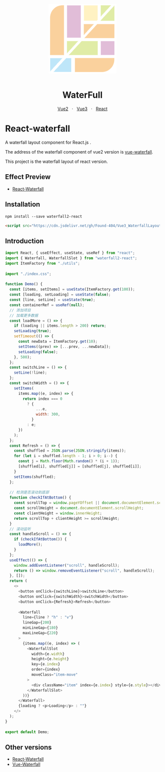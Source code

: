 <p align="center">
    <img alt="logo" src="waterFullLogo.png"  style="margin-bottom: 10px;">
</p>

<h1 align="center">WaterFull</h1>
<p align="center">
  <a href="https://github.com/MopTym/vue-waterfall">Vue2</a>
  &nbsp;
  ·
  &nbsp;
  <a href="https://github.com/Found-404/Vue3_WaterfallLayout">Vue3</a>
  &nbsp;
  ·
  &nbsp;
  <a href="https://github.com/Found-404/React_WaterfallLayout">React</a>
</p>

# React-waterfall

A waterfall layout component for React.js .

The address of the waterfall component of vue2 version is [vue-waterfall](https://github.com/MopTym/vue-waterfall).

This project is the waterfall layout of react version.

## Effect Preview

- [React-Waterfall](https://found-404.github.io/React_WaterfallLayout/)

## Installation

```shell
npm install --save waterfall2-react
```

```html
<script src="https://cdn.jsdelivr.net/gh/Found-404/Vue3_WaterfallLayout@1.0.0/dist/Waterfall-React.umd.js"></script>
```

## Introduction

```js
import React, { useEffect, useState, useRef } from "react";
import { Waterfall, WaterfallSlot } from "waterfall2-react";
import ItemFactory from "./utils";

import "./index.css";

function Demo() {
  const [items, setItems] = useState(ItemFactory.get(100));
  const [loading, setLoading] = useState(false);
  const [line, setLine] = useState(true);
  const containerRef = useRef(null);
  // 添加项目
  // 加载更多数据
  const loadMore = () => {
    if (loading || items.length > 200) return;
    setLoading(true);
    setTimeout(() => {
      const newData = ItemFactory.get(10);
      setItems((prev) => [...prev, ...newData]);
      setLoading(false);
    }, 500);
  };
  const switchLine = () => {
    setLine(!line);
  };
  const switchWidth = () => {
    setItems(
      items.map((e, index) => {
        return index === 0
          ? {
              ...e,
              width: 300,
            }
          : e;
      })
    );
  };
  const Refresh = () => {
    const shuffled = JSON.parse(JSON.stringify(items));
    for (let i = shuffled.length - 1; i > 0; i--) {
      const j = Math.floor(Math.random() * (i + 1));
      [shuffled[i], shuffled[j]] = [shuffled[j], shuffled[i]];
    }
    setItems(shuffled);
  };

  // 检测是否滚动到底部
  function checkIfAtBottom() {
    const scrollTop = window.pageYOffset || document.documentElement.scrollTop;
    const scrollHeight = document.documentElement.scrollHeight;
    const clientHeight = window.innerHeight;
    return scrollTop + clientHeight >= scrollHeight;
  }
  // 滚动监听
  const handleScroll = () => {
    if (checkIfAtBottom()) {
      loadMore();
    }
  };
  useEffect(() => {
    window.addEventListener("scroll", handleScroll);
    return () => window.removeEventListener("scroll", handleScroll);
  }, []);
  return (
    <>
      <button onClick={switchLine}>switchLine</button>
      <button onClick={switchWidth}>switchWidth</button>
      <button onClick={Refresh}>Refresh</button>

      <Waterfall
        line={line ? "h" : "v"}
        lineGap={200}
        minLineGap={180}
        maxLineGap={220}
      >
        {items.map((e, index) => (
          <WaterfallSlot
            width={e.width}
            height={e.height}
            key={e.index}
            order={index}
            moveClass="item-move"
          >
            <div className="item" index={e.index} style={e.style}></div>
          </WaterfallSlot>
        ))}
      </Waterfall>
      {loading ? <p>Loading</p> : ""}
    </>
  );
}

export default Demo;
```

## Other versions

- [React-Waterfall](https://github.com/Found-404/React_WaterfallLayout)
- [Vue-Waterfall](https://github.com/Found-404/Vue3_WaterfallLayout)
